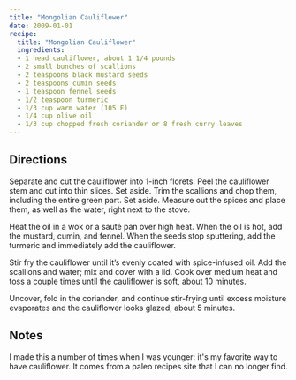 ```yaml
---
title: "Mongolian Cauliflower"
date: 2009-01-01
recipe:
  title: "Mongolian Cauliflower"
  ingredients:
  - 1 head cauliflower, about 1 1/4 pounds
  - 2 small bunches of scallions
  - 2 teaspoons black mustard seeds
  - 2 teaspoons cumin seeds
  - 1 teaspoon fennel seeds
  - 1/2 teaspoon turmeric
  - 1/3 cup warm water (105 F)
  - 1/4 cup olive oil
  - 1/3 cup chopped fresh coriander or 8 fresh curry leaves
---
```


## Directions

Separate and cut the cauliflower into 1-inch florets. Peel the cauliflower stem and cut into thin slices. Set aside. Trim the scallions and chop them, including the entire green part. Set aside. Measure out the spices and place them, as well as the water, right next to the stove.

Heat the oil in a wok or a sauté pan over high heat. When the oil is hot, add the mustard, cumin, and fennel. When the seeds stop sputtering, add the turmeric and immediately add the cauliflower.

Stir fry the cauliflower until it’s evenly coated with spice-infused oil. Add the scallions and water; mix and cover with a lid. Cook over medium heat and toss a couple times until the cauliflower is soft, about 10 minutes.

Uncover, fold in the coriander, and continue stir-frying until excess moisture evaporates and the cauliflower looks glazed, about 5 minutes.

## Notes

I made this a number of times when I was younger: it's my favorite way to have cauliflower. It comes from a paleo recipes site that I can no longer find.
